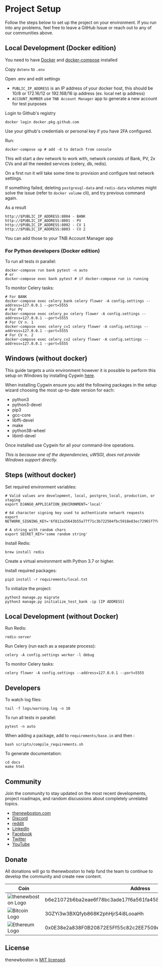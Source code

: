 # Project Setup

Follow the steps below to set up the project on your environment. If you run into any problems, feel free to leave a 
GitHub Issue or reach out to any of our communities above.

## Local Development (Docker edition)

You need to have [Docker](https://docs.docker.com/engine/install/) and [docker-compose](https://docs.docker.com/compose/install/) installed

Copy `dotenv` to `.env` 

Open .env and edit settings

- `PUBLIC_IP_ADDRESS` is an IP address of your docker host, this should be 10/8 or 172.16/12 or 192.168/16 ip address (ex. local net ip address)
- `ACCOUNT_NUMBER` use `TNB Account Manager` app to generate a new account for test purposes

Login to Github's registry 
```shell
docker login docker.pkg.github.com
```
Use your github's credentials or personal key if you have 2FA configured.

Run:
```shell
docker-compose up # add -d to detach from console
```

This will start a dev network to work with, network consists of Bank, PV, 2x CVs and all the needed services (celery, db, redis).

On a first run it will take some time to provision and configure test network settings.

If something failed, deleting `postgresql-data` and `redis-data` volumes might solve the issue (refer to `docker volume` cli), and try previous command again.

As a result
```
http://$PUBLIC_IP_ADDRESS:8004 - BANK
http://$PUBLIC_IP_ADDRESS:8001 - PV
http://$PUBLIC_IP_ADDRESS:8002 - CV 1
http://$PUBLIC_IP_ADDRESS:8003 - CV 2
```

You can add those to your TNB Account Manager app

### For Python developers (Docker edition)
To run all tests in parallel:
```shell
docker-compose run bank pytest -n auto
# or
docker-compose exec bank pytest # if docker-compose run is running
```

To monitor Celery tasks:
```shell
# For BANK
docker-compose exec celery_bank celery flower -A config.settings --address=127.0.0.1 --port=5555
# For PV
docker-compose exec celery_pv celery flower -A config.settings --address=127.0.0.1 --port=5555
# For CV n. 1
docker-compose exec celery_cv1 celery flower -A config.settings --address=127.0.0.1 --port=5555
# For CV n. 2
docker-compose exec celery_cv2 celery flower -A config.settings --address=127.0.0.1 --port=5555
```

## Windows (without docker)

This guide targets a unix environment however it is possible to perform this setup on Windows by installing Cygwin 
[here](https://cygwin.com/install.html).

When installing Cygwin ensure you add the following packages in the setup wizard choosing the most up-to-date version for each:

* python3
* python3-devel
* pip3
* gcc-core
* libffi-devel
* make
* python38-wheel
* libintl-devel
  
Once installed use Cygwin for all your command-line operations.

*This is because one of the dependencies, uWSGI, does not provide Windows support directly.*

## Steps (without docker)

Set required environment variables:
```
# Valid values are development, local, postgres_local, production, or staging
export DJANGO_APPLICATION_ENVIRONMENT='local'

# 64 character signing key used to authenticate network requests
export NETWORK_SIGNING_KEY='6f812a35643b55a77f71c3b722504fbc5918e83ec72965f7fd33865ed0be8f81'

# A string with random chars
export SECRET_KEY='some random string'
```

Install Redis:
```
brew install redis
```

Create a virtual environment with Python 3.7 or higher.

Install required packages:
```
pip3 install -r requirements/local.txt
```

To initialize the project:
```
python3 manage.py migrate
python3 manage.py initialize_test_bank -ip [IP ADDRESS]
```

## Local Development (without Docker)

Run Redis:
```
redis-server
```

Run Celery (run each as a separate process):
```
celery -A config.settings worker -l debug
```

To monitor Celery tasks:
```
celery flower -A config.settings --address=127.0.0.1 --port=5555
```

## Developers

To watch log files:
```shell
tail -f logs/warning.log -n 10
```

To run all tests in parallel:
```shell
pytest -n auto
```

When adding a package, add to `requirements/base.in` and then :
```shell
bash scripts/compile_requirements.sh
```

To generate documentation:
```shell
cd docs
make html
```

## Community

Join the community to stay updated on the most recent developments, project roadmaps, and random discussions about 
completely unrelated topics.

- [thenewboston.com](https://thenewboston.com/)
- [Discord](https://discord.gg/thenewboston)
- [reddit](https://www.reddit.com/r/thenewboston/)
- [LinkedIn](https://www.linkedin.com/company/thenewboston-developers/)
- [Facebook](https://www.facebook.com/TheNewBoston-464114846956315/)
- [Twitter](https://twitter.com/bucky_roberts)
- [YouTube](https://www.youtube.com/user/thenewboston)

## Donate

All donations will go to thenewboston to help fund the team to continue to develop the community and create new content.

| Coin | Address |
|-|-|
| ![thenewboston Logo](https://github.com/thenewboston-developers/Website/raw/development/src/assets/images/thenewboston.png) | b6e21072b6ba2eae6f78bc3ade17f6a561fa4582d5494a5120617f2027d38797 |
| ![Bitcoin Logo](https://github.com/thenewboston-developers/Website/raw/development/src/assets/images/bitcoin.png) | 3GZYi3w3BXQfyb868K2phHjrS4i8LooaHh |
| ![Ethereum Logo](https://github.com/thenewboston-developers/Website/raw/development/src/assets/images/ethereum.png) | 0x0E38e2a838F0B20872E5Ff55c82c2EE7509e6d4A |

## License

thenewboston is [MIT licensed](http://opensource.org/licenses/MIT).
